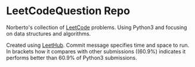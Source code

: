 # LeetCodeQuestion Repo

Norberto's collection of [LeetCode](http://leetcode.com) problems. Using Python3 and focusing on data structures and algorithms.

Created using [LeetHub](https://github.com/QasimWani/LeetHub). Commit message specifies time and space to run. In brackets how it compares with other submissions ((60.9%) indicates it performs better than 60.9% of Python3 submissions.
